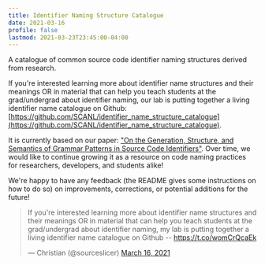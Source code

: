 ```yaml
---
title: Identifier Naming Structure Catalogue
date: 2021-03-16
profile: false
lastmod: 2021-03-23T23:45:00-04:00
---
```


A catalogue of common source code identifier naming structures derived from research.

<!--more-->
If you're interested learning more about identifier name structures and their meanings OR in material that can help you teach students at the grad/undergrad about identifier naming, our lab is putting together a living identifier name catalogue on Github: [https://github.com/SCANL/identifier_name_structure_catalogue](https://github.com/SCANL/identifier_name_structure_catalogue).

It is currently based on our paper: ["On the Generation, Structure, and Semantics of Grammar Patterns in Source Code Identifiers"](publication/2020-jss-generation). Over time, we would like to continue growing it as a resource on code naming practices for researchers, developers, and students alike!

We're happy to have any feedback (the README gives some instructions on how to do so) on improvements, corrections, or potential additions for the future!

<blockquote class="twitter-tweet"><p lang="en" dir="ltr">If you&#39;re interested learning more about identifier name structures and their meanings OR in material that can help you teach students at the grad/undergrad about identifier naming, my lab is putting together a living identifier name catalogue on Github -- <a href="https://t.co/womCrQcaEk">https://t.co/womCrQcaEk</a></p>&mdash; Christian (@sourceslicer) <a href="https://twitter.com/sourceslicer/status/1371880397278216193?ref_src=twsrc%5Etfw">March 16, 2021</a></blockquote> <script async src="https://platform.twitter.com/widgets.js" charset="utf-8"></script>